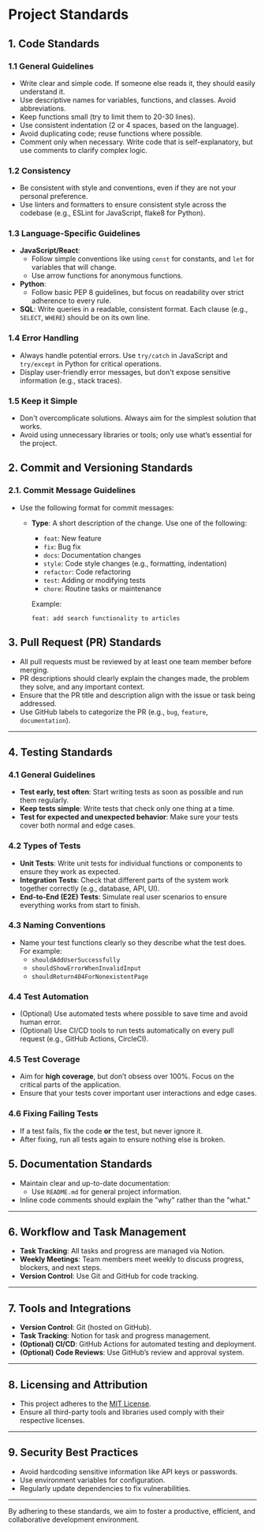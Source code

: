 # Project Standards

## 1. Code Standards

### 1.1 General Guidelines
- Write clear and simple code. If someone else reads it, they should easily understand it.
- Use descriptive names for variables, functions, and classes. Avoid abbreviations.
- Keep functions small (try to limit them to 20-30 lines).
- Use consistent indentation (2 or 4 spaces, based on the language).
- Avoid duplicating code; reuse functions where possible.
- Comment only when necessary. Write code that is self-explanatory, but use comments to clarify complex logic.

### 1.2 Consistency
- Be consistent with style and conventions, even if they are not your personal preference.
- Use linters and formatters to ensure consistent style across the codebase (e.g., ESLint for JavaScript, flake8 for Python).

### 1.3 Language-Specific Guidelines
- **JavaScript/React**: 
  - Follow simple conventions like using `const` for constants, and `let` for variables that will change.
  - Use arrow functions for anonymous functions.
- **Python**:
  - Follow basic PEP 8 guidelines, but focus on readability over strict adherence to every rule.
- **SQL**: Write queries in a readable, consistent format. Each clause (e.g., `SELECT`, `WHERE`) should be on its own line.

### 1.4 Error Handling
- Always handle potential errors. Use `try/catch` in JavaScript and `try/except` in Python for critical operations.
- Display user-friendly error messages, but don't expose sensitive information (e.g., stack traces).

### 1.5 Keep it Simple
- Don't overcomplicate solutions. Always aim for the simplest solution that works.
- Avoid using unnecessary libraries or tools; only use what’s essential for the project.


## 2. Commit and Versioning Standards

### 2.1. Commit Message Guidelines

- Use the following format for commit messages:
  - **Type**: A short description of the change. Use one of the following:
    - `feat`: New feature
    - `fix`: Bug fix
    - `docs`: Documentation changes
    - `style`: Code style changes (e.g., formatting, indentation)
    - `refactor`: Code refactoring
    - `test`: Adding or modifying tests
    - `chore`: Routine tasks or maintenance

    Example:
    ```
    feat: add search functionality to articles
    ```

## 3. Pull Request (PR) Standards

- All pull requests must be reviewed by at least one team member before merging.
- PR descriptions should clearly explain the changes made, the problem they solve, and any important context.
- Ensure that the PR title and description align with the issue or task being addressed.
- Use GitHub labels to categorize the PR (e.g., `bug`, `feature`, `documentation`).

---

## 4. Testing Standards

### 4.1 General Guidelines
- **Test early, test often**: Start writing tests as soon as possible and run them regularly.
- **Keep tests simple**: Write tests that check only one thing at a time.
- **Test for expected and unexpected behavior**: Make sure your tests cover both normal and edge cases.

### 4.2 Types of Tests
- **Unit Tests**: Write unit tests for individual functions or components to ensure they work as expected.
- **Integration Tests**: Check that different parts of the system work together correctly (e.g., database, API, UI).
- **End-to-End (E2E) Tests**: Simulate real user scenarios to ensure everything works from start to finish.

### 4.3 Naming Conventions
- Name your test functions clearly so they describe what the test does. For example:
  - `shouldAddUserSuccessfully`
  - `shouldShowErrorWhenInvalidInput`
  - `shouldReturn404ForNonexistentPage`

### 4.4 Test Automation
- (Optional) Use automated tests where possible to save time and avoid human error. 
- (Optional) Use CI/CD tools to run tests automatically on every pull request (e.g., GitHub Actions, CircleCI).

### 4.5 Test Coverage
- Aim for **high coverage**, but don’t obsess over 100%. Focus on the critical parts of the application.
- Ensure that your tests cover important user interactions and edge cases.

### 4.6 Fixing Failing Tests
- If a test fails, fix the code **or** the test, but never ignore it.
- After fixing, run all tests again to ensure nothing else is broken.

## 5. Documentation Standards

- Maintain clear and up-to-date documentation:
  - Use `README.md` for general project information.
- Inline code comments should explain the "why" rather than the "what."

---

## 6. Workflow and Task Management

- **Task Tracking**: All tasks and progress are managed via Notion.
- **Weekly Meetings**: Team members meet weekly to discuss progress, blockers, and next steps.
- **Version Control**: Use Git and GitHub for code tracking.

---

## 7. Tools and Integrations

- **Version Control**: Git (hosted on GitHub).
- **Task Tracking**: Notion for task and progress management.
- **(Optional) CI/CD**: GitHub Actions for automated testing and deployment.
- **(Optional) Code Reviews**: Use GitHub’s review and approval system.

---

## 8. Licensing and Attribution

- This project adheres to the [MIT License](LICENSE).  
- Ensure all third-party tools and libraries used comply with their respective licenses.

---

## 9. Security Best Practices

- Avoid hardcoding sensitive information like API keys or passwords.
- Use environment variables for configuration.
- Regularly update dependencies to fix vulnerabilities.

---

By adhering to these standards, we aim to foster a productive, efficient, and collaborative development environment.
